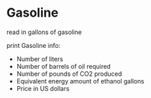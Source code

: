# Gasoline

read in gallons of gasoline

print Gasoline info:
  - Number of liters
  - Number of barrels of oil required
  - Number of pounds of CO2 produced
  - Equivalent energy amount of ethanol gallons
  - Price in US dollars
  
